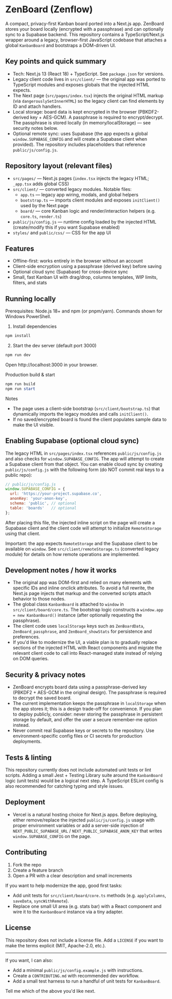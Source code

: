 # ZenBoard (Zenflow)

A compact, privacy-first Kanban board ported into a Next.js app. ZenBoard stores your board locally (encrypted with a passphrase) and can optionally sync to a Supabase backend. This repository contains a TypeScript/Next.js wrapper around a legacy, browser-first JavaScript codebase that attaches a global `KanbanBoard` and bootstraps a DOM-driven UI.

## Key points and quick summary

- Tech: Next.js 13 (React 18) + TypeScript. See `package.json` for versions.
- Legacy client code lives in `src/client/` — the original app was ported to TypeScript modules and exposes globals that the injected HTML expects.
- The Next page (`src/pages/index.tsx`) injects the original HTML markup (via `dangerouslySetInnerHTML`) so the legacy client can find elements by ID and attach handlers.
- Local storage: board data is kept encrypted in the browser (PBKDF2-derived key + AES-GCM). A passphrase is required to encrypt/decrypt. The passphrase is stored locally (in memory/localStorage) — see security notes below.
- Optional remote sync: uses Supabase (the app expects a global `window.SUPABASE_CONFIG` and will create a Supabase client when provided). The repository includes placeholders that reference `public/js/config.js`.

## Repository layout (relevant files)

- `src/pages/` — Next.js pages (`index.tsx` injects the legacy HTML; `_app.tsx` adds global CSS)
- `src/client/` — converted legacy modules. Notable files:
  - `app.ts` — legacy app wiring, modals, and global helpers
  - `bootstrap.ts` — imports client modules and exposes `initClient()` used by the Next page
  - `board/` — core Kanban logic and render/interaction helpers (e.g. `core.ts`, `render.ts`)
- `public/js/config.js` — runtime config loaded by the injected HTML (create/modify this if you want Supabase enabled)
- `styles/` and `public/css/` — CSS for the app UI

## Features

- Offline-first: works entirely in the browser without an account
- Client-side encryption using a passphrase (derived key) before saving
- Optional cloud sync (Supabase) for cross-device sync
- Small, fast Kanban UI with drag/drop, columns templates, WIP limits, filters, and stats

## Running locally

Prerequisites: Node.js 18+ and npm (or pnpm/yarn). Commands shown for Windows PowerShell.

1. Install dependencies

```powershell
npm install
```

2. Start the dev server (default port 3000)

```powershell
npm run dev
```

Open http://localhost:3000 in your browser.

Production build & start

```powershell
npm run build
npm run start
```

Notes

- The page uses a client-side bootstrap (`src/client/bootstrap.ts`) that dynamically imports the legacy modules and calls `initClient()`.
- If no saved/encrypted board is found the client populates sample data to make the UI visible.

## Enabling Supabase (optional cloud sync)

The legacy HTML in `src/pages/index.tsx` references `public/js/config.js` and also checks for `window.SUPABASE_CONFIG`. The app will attempt to create a Supabase client from that object. You can enable cloud sync by creating `public/js/config.js` with the following form (do NOT commit real keys to a public repo):

```javascript
// public/js/config.js
window.SUPABASE_CONFIG = {
  url: 'https://your-project.supabase.co',
  anonKey: 'your-anon-key',
  schema: 'public', // optional
  table: 'boards'   // optional
};
```

After placing this file, the injected inline script on the page will create a Supabase client and the client code will attempt to initialize `RemoteStorage` using that client.

Important: the app expects `RemoteStorage` and the Supabase client to be available on `window`. See `src/client/remoteStorage.ts` (converted legacy module) for details on how remote operations are implemented.

## Development notes / how it works

- The original app was DOM-first and relied on many elements with specific IDs and inline onclick attributes. To avoid a full rewrite, the Next.js page injects that markup and the converted scripts attach behavior to those nodes.
- The global class `KanbanBoard` is attached to `window` in `src/client/board/core.ts`. The bootstrap logic constructs a `window.app = new KanbanBoard()` instance (after optionally requesting the passphrase).
- The client code uses `localStorage` keys such as `ZenBoardData`, `ZenBoard_passphrase`, and `ZenBoard_showStats` for persistence and preferences.
- If you'd like to modernize the UI, a viable plan is to gradually replace sections of the injected HTML with React components and migrate the relevant client code to call into React-managed state instead of relying on DOM queries.

## Security & privacy notes

- ZenBoard encrypts board data using a passphrase-derived key (PBKDF2 + AES-GCM in the original design). The passphrase is required to decrypt the saved board.
- The current implementation keeps the passphrase in `localStorage` when the app stores it; this is a design trade-off for convenience. If you plan to deploy publicly, consider: never storing the passphrase in persistent storage by default, and offer the user a secure remember-me option instead.
- Never commit real Supabase keys or secrets to the repository. Use environment-specific config files or CI secrets for production deployments.

## Tests & linting

This repository currently does not include automated unit tests or lint scripts. Adding a small Jest + Testing Library suite around the `KanbanBoard` logic (unit tests) would be a logical next step. A TypeScript ESLint config is also recommended for catching typing and style issues.

## Deployment

- Vercel is a natural hosting choice for Next.js apps. Before deploying, either remove/replace the injected `public/js/config.js` usage with proper environment variables or add a server-side injection of `NEXT_PUBLIC_SUPABASE_URL` / `NEXT_PUBLIC_SUPABASE_ANON_KEY` that writes `window.SUPABASE_CONFIG` on the page.

## Contributing

1. Fork the repo
2. Create a feature branch
3. Open a PR with a clear description and small increments

If you want to help modernize the app, good first tasks:
- Add unit tests for `src/client/board/core.ts` methods (e.g. `applyColumns`, `saveData`, `syncWithRemote`).
- Replace one small UI area (e.g. stats bar) with a React component and wire it to the `KanbanBoard` instance via a tiny adapter.

## License

This repository does not include a license file. Add a `LICENSE` if you want to make the terms explicit (MIT, Apache-2.0, etc.).

---

If you want, I can also:

- Add a minimal `public/js/config.example.js` with instructions.
- Create a `CONTRIBUTING.md` with recommended dev workflow.
- Add a small test harness to run a handful of unit tests for `KanbanBoard`.

Tell me which of the above you'd like next.
